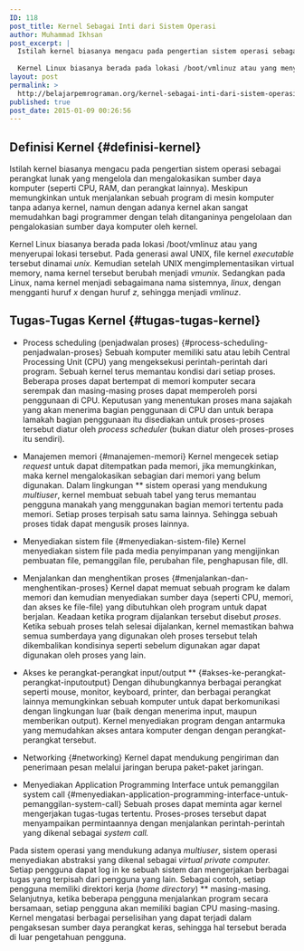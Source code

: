 ```yaml
---
ID: 118
post_title: Kernel Sebagai Inti dari Sistem Operasi
author: Muhammad Ikhsan
post_excerpt: |
  Istilah kernel biasanya mengacu pada pengertian sistem operasi sebagai perangkat lunak yang mengelola dan mengalokasikan sumber daya komputer (seperti CPU, RAM, dan perangkat lainnya). Meskipun memungkinkan untuk menjalankan sebuah program di mesin komputer tanpa adanya kernel, namun dengan adanya kernel akan sangat memudahkan bagi programmer dengan telah ditanganinya pengelolaan dan pengalokasian sumber daya komputer oleh kernel.
  
  Kernel Linux biasanya berada pada lokasi /boot/vmlinuz atau yang menyerupai lokasi tersebut. Pada generasi awal UNIX, file kernel <i>executable </i>tersebut dinamai <i>unix.</i> Kemudian setelah UNIX mengimplementasikan virtual memory, nama kernel tersebut berubah menjadi <i>vmunix.</i> Sedangkan pada Linux, nama kernel menjadi sebagaimana nama sistemnya, <i>linux</i>, dengan mengganti huruf <i>x </i>dengan huruf <i>z</i>, sehingga menjadi <i>vmlinuz</i>.
layout: post
permalink: >
  http://belajarpemrograman.org/kernel-sebagai-inti-dari-sistem-operasi/
published: true
post_date: 2015-01-09 00:26:56
---
```

Definisi Kernel {#definisi-kernel}
------------------

Istilah kernel biasanya mengacu pada pengertian sistem operasi sebagai perangkat lunak yang mengelola dan mengalokasikan sumber daya komputer (seperti CPU, RAM, dan perangkat lainnya). Meskipun memungkinkan untuk menjalankan sebuah program di mesin komputer tanpa adanya kernel, namun dengan adanya kernel akan sangat memudahkan bagi programmer dengan telah ditanganinya pengelolaan dan pengalokasian sumber daya komputer oleh kernel. 

Kernel Linux biasanya berada pada lokasi /boot/vmlinuz atau yang menyerupai lokasi tersebut. Pada generasi awal UNIX, file kernel *executable* tersebut dinamai *unix.* Kemudian setelah UNIX mengimplementasikan virtual memory, nama kernel tersebut berubah menjadi *vmunix.* Sedangkan pada Linux, nama kernel menjadi sebagaimana nama sistemnya, *linux*, dengan mengganti huruf *x* dengan huruf *z*, sehingga menjadi *vmlinuz*.

Tugas-Tugas Kernel {#tugas-tugas-kernel}
------------------

-   Process scheduling (penjadwalan proses) {#process-scheduling-penjadwalan-proses}
    Sebuah komputer memiliki satu atau lebih Central Processing Unit (CPU) yang mengeksekusi perintah-perintah dari program. Sebuah kernel terus memantau kondisi dari setiap proses. Beberapa proses dapat bertempat di memori komputer secara serempak dan masing-masing proses dapat memperoleh porsi penggunaan di CPU. Keputusan yang menentukan proses mana sajakah yang akan menerima bagian penggunaan di CPU dan untuk berapa lamakah bagian penggunaan itu disediakan untuk proses-proses tersebut diatur oleh *process scheduler* (bukan diatur oleh proses-proses itu sendiri)*.*

-   Manajemen memori {#manajemen-memori}
    Kernel mengecek setiap *request* untuk dapat ditempatkan pada memori, jika memungkinkan, maka kernel mengalokasikan sebagian dari memori yang belum digunakan. Dalam lingkungan ** sistem operasi yang mendukung *multiuser*, kernel membuat sebuah tabel yang terus memantau pengguna manakah yang menggunakan bagian memori tertentu pada memori. Setiap proses terpisah satu sama lainnya. Sehingga sebuah proses tidak dapat mengusik proses lainnya.

-   Menyediakan sistem file {#menyediakan-sistem-file}
    Kernel menyediakan sistem file pada media penyimpanan yang mengijinkan pembuatan file, pemanggilan file, perubahan file, penghapusan file, dll.

-   Menjalankan dan menghentikan proses {#menjalankan-dan-menghentikan-proses}
    Kernel dapat memuat sebuah program ke dalam memori dan kemudian menyediakan sumber daya (seperti CPU, memori, dan akses ke file-file) yang dibutuhkan oleh program untuk dapat berjalan. Keadaan ketika program dijalankan tersebut disebut *proses*. Ketika sebuah proses telah selesai dijalankan, kernel memastikan bahwa semua sumberdaya yang digunakan oleh proses tersebut telah dikembalikan kondisinya seperti sebelum digunakan agar dapat digunakan oleh proses yang lain.

-   Akses ke perangkat-perangkat input/output ** {#akses-ke-perangkat-perangkat-inputoutput}
    Dengan dihubungkannya berbagai perangkat seperti mouse, monitor, keyboard, printer, dan berbagai perangkat lainnya memungkinkan sebuah komputer untuk dapat berkomunikasi dengan lingkungan luar (baik dengan menerima input, maupun memberikan output). Kernel menyediakan program dengan antarmuka yang memudahkan akses antara komputer dengan dengan perangkat-perangkat tersebut.

-   Networking {#networking}
    Kernel dapat mendukung pengiriman dan penerimaan pesan melalui jaringan berupa paket-paket jaringan.

-   Menyediakan Application Programming Interface untuk pemanggilan system call {#menyediakan-application-programming-interface-untuk-pemanggilan-system-call}
    Sebuah proses dapat meminta agar kernel mengerjakan tugas-tugas tertentu. Proses-proses tersebut dapat menyampaikan permintaannya dengan menjalankan perintah-perintah yang dikenal sebagai *system call.* 

Pada sistem operasi yang mendukung adanya *multiuser*, sistem operasi menyediakan abstraksi yang dikenal sebagai *virtual private computer.* Setiap pengguna dapat log in ke sebuah sistem dan mengerjakan berbagai tugas yang terpisah dari pengguna yang lain. Sebagai contoh, setiap pengguna memiliki direktori kerja (*home directory*) ** masing-masing. Selanjutnya, ketika beberapa pengguna menjalankan program secara bersamaan, setiap pengguna akan memiliki bagian CPU masing-masing. Kernel mengatasi berbagai perselisihan yang dapat terjadi dalam pengaksesan sumber daya perangkat keras, sehingga hal tersebut berada di luar pengetahuan pengguna.